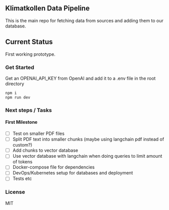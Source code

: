 ## Klimatkollen Data Pipeline

This is the main repo for fetching data from sources and adding them to our database. 

## Current Status

First working prototype. 

### Get Started
Get an OPENAI_API_KEY from OpenAI and add it to a .env file in the root directory

    npm i
    npm run dev

### Next steps / Tasks

#### First Milestone
- [ ] Test on smaller PDF files
- [ ] Split PDF text into smaller chunks (maybe using langchain pdf instead of custom?)
- [ ] Add chunks to vector database
- [ ] Use vector database with langchain when doing queries to limit amount of tokens
- [ ] Docker-compose file for dependencies
- [ ] DevOps/Kubernetes setup for databases and deployment
- [ ] Tests etc

### License

MIT
